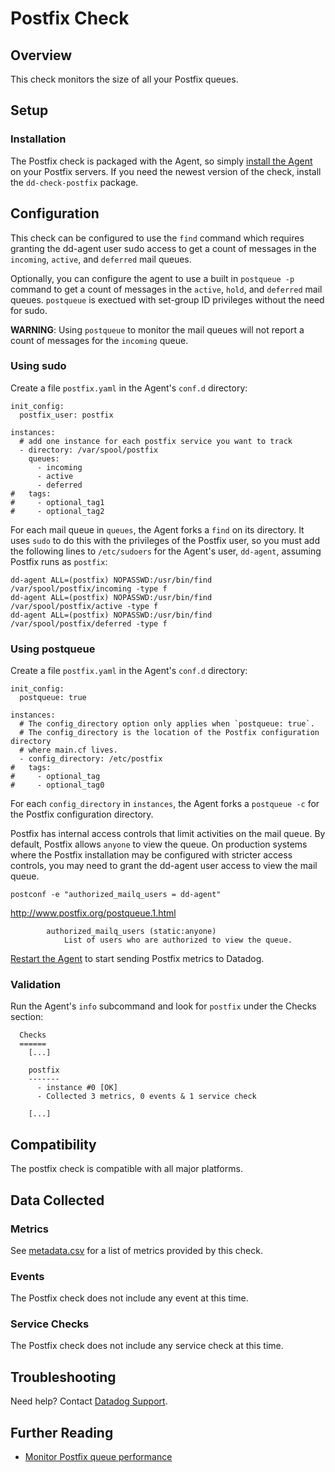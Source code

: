 # Postfix Check

## Overview

This check monitors the size of all your Postfix queues.

## Setup
### Installation

The Postfix check is packaged with the Agent, so simply [install the Agent](https://app.datadoghq.com/account/settings#agent) on your Postfix servers. If you need the newest version of the check, install the `dd-check-postfix` package.

## Configuration
This check can be configured to use the `find` command which requires granting the dd-agent user sudo access to get a count of messages in the `incoming`, `active`, and `deferred` mail queues.

Optionally, you can configure the agent to use a built in `postqueue -p` command to get a count of messages in the `active`, `hold`, and `deferred` mail queues. `postqueue` is exectued with set-group ID privileges without the need for sudo.

**WARNING**: Using `postqueue` to monitor the mail queues will not report a count of messages for the `incoming` queue.

### Using sudo
Create a file `postfix.yaml` in the Agent's `conf.d` directory:

```
init_config:
  postfix_user: postfix

instances:
  # add one instance for each postfix service you want to track
  - directory: /var/spool/postfix
    queues:
      - incoming
      - active
      - deferred
#   tags:
#     - optional_tag1
#     - optional_tag2
```

For each mail queue in `queues`, the Agent forks a `find` on its directory.
It uses `sudo` to do this with the privileges of the Postfix user, so you must
add the following lines to `/etc/sudoers` for the Agent's user, `dd-agent`,
assuming Postfix runs as `postfix`:
```
dd-agent ALL=(postfix) NOPASSWD:/usr/bin/find /var/spool/postfix/incoming -type f
dd-agent ALL=(postfix) NOPASSWD:/usr/bin/find /var/spool/postfix/active -type f
dd-agent ALL=(postfix) NOPASSWD:/usr/bin/find /var/spool/postfix/deferred -type f
```
### Using postqueue
Create a file `postfix.yaml` in the Agent's `conf.d` directory:

```
init_config:
  postqueue: true

instances:
  # The config_directory option only applies when `postqueue: true`.
  # The config_directory is the location of the Postfix configuration directory
  # where main.cf lives.
  - config_directory: /etc/postfix
#   tags:
#     - optional_tag
#     - optional_tag0
```
For each `config_directory` in `instances`, the Agent forks a `postqueue -c` for
the Postfix configuration directory.

Postfix has internal access controls that limit activities on the mail queue. By default,
Postfix allows `anyone` to view the queue. On production systems where the Postfix installation
may be configured with stricter access controls, you may need to grant the dd-agent user access to view
the mail queue.

    postconf -e "authorized_mailq_users = dd-agent"        

http://www.postfix.org/postqueue.1.html

            authorized_mailq_users (static:anyone)
                List of users who are authorized to view the queue.


[Restart the Agent](https://help.datadoghq.com/hc/en-us/articles/203764515-Start-Stop-Restart-the-Datadog-Agent) to start sending Postfix metrics to Datadog.

### Validation

Run the Agent's `info` subcommand and look for `postfix` under the Checks section:

```
  Checks
  ======
    [...]

    postfix
    -------
      - instance #0 [OK]
      - Collected 3 metrics, 0 events & 1 service check

    [...]
```

## Compatibility

The postfix check is compatible with all major platforms.

## Data Collected
### Metrics
See [metadata.csv](https://github.com/DataDog/integrations-core/blob/master/postfix/metadata.csv) for a list of metrics provided by this check.

### Events
The Postfix check does not include any event at this time.

### Service Checks
The Postfix check does not include any service check at this time.

## Troubleshooting
Need help? Contact [Datadog Support](http://docs.datadoghq.com/help/).

## Further Reading

* [Monitor Postfix queue performance](https://www.datadoghq.com/blog/monitor-postfix-queues/)
